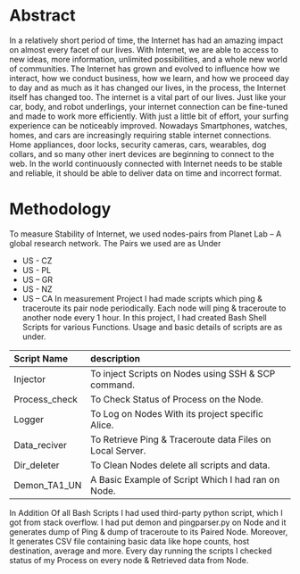 # Abstract 
In a relatively short period of time, the Internet has had an amazing impact on almost every facet of our lives. With Internet, we are able to access to new ideas, more information, unlimited possibilities, and a whole new world of communities. The Internet has grown and evolved to influence how we interact, how we conduct business, how we learn, and how we proceed day to day and as much as it has changed our lives, in the process, the Internet itself has changed too. The internet is a vital part of our lives. Just like your car, body, and robot underlings, your internet connection can be fine-tuned and made to work more efficiently. With just a little bit of effort, your surfing experience can be noticeably improved. Nowadays Smartphones, watches, homes, and cars are increasingly requiring stable internet connections. Home appliances, door locks, security cameras, cars, wearables, dog collars, and so many other inert devices are beginning to connect to the web. In the world continuously connected with Internet needs to be stable and reliable, it should be able to deliver data on time and incorrect format.

# Methodology
To measure Stability of Internet, we used nodes-pairs from Planet Lab – A global research network. The Pairs we used are as Under
  - US - CZ
  - US - PL
  - US – GR
  - US - NZ
  - US – CA
In measurement Project I had made scripts which ping & traceroute its pair node periodically. Each node will ping & traceroute to another node every 1 hour.
In this project, I had created Bash Shell Scripts for various Functions. Usage and basic details of scripts are as under.

| Script Name        | description |
|:-------------|:------------------|
| Injector  |  To inject Scripts on Nodes using SSH & SCP command. | 
| Process_check  |  To Check Status of Process on the Node. |
| Logger  |  To Log on Nodes With its project specific Alice. |
| Data_reciver  |  To Retrieve Ping & Traceroute data Files on Local Server.  |
| Dir_deleter  |  To Clean Nodes delete all scripts and data.  |
| Demon_TA1_UN  |  A Basic Example of Script Which I had ran on Node. |

In Addition Of all Bash Scripts I had used third-party python script, which I got from stack overflow.
I had put demon and pingparser.py on Node and it generates dump of Ping & dump of traceroute to its Paired Node.
Moreover, It generates CSV file containing basic data like hope counts, host destination, average and more.
Every day running the scripts I checked status of my Process on every node & Retrieved data from Node.
